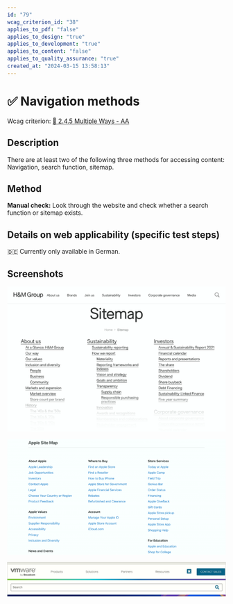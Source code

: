 ```yaml
---
id: "79"
wcag_criterion_id: "38"
applies_to_pdf: "false"
applies_to_design: "true"
applies_to_development: "true"
applies_to_content: "false"
applies_to_quality_assurance: "true"
created_at: "2024-03-15 13:58:13"
---
```


# ✅ Navigation methods

Wcag criterion: [📜 2.4.5 Multiple Ways - AA](..)

## Description

There are at least two of the following three methods for accessing content: Navigation, search function, sitemap.

## Method

**Manual check:** Look through the website and check whether a search function or sitemap exists.

## Details on web applicability (specific test steps)

🇩🇪 Currently only available in German.

## Screenshots

![Sitemap der H&M-Group](images/sitemap-der-hm-group.png)

![Sitemap von Apple](images/sitemap-von-apple.png)

![Suche auf VMWare.com](images/suche-auf-vmwarecom.png)
